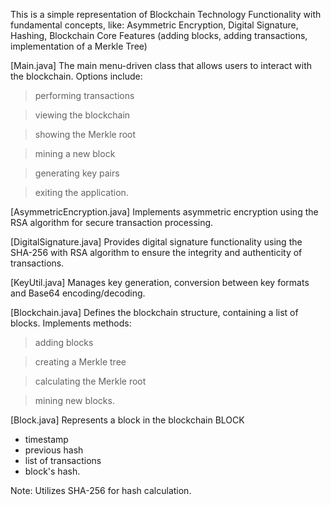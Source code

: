 This is a simple representation of Blockchain Technology Functionality with fundamental concepts, like: 
Asymmetric Encryption, Digital Signature, Hashing, Blockchain Core Features (adding blocks, adding transactions, implementation of a Merkle Tree)

[Main.java]
The main menu-driven class that allows users to interact with the blockchain.
Options include:
> performing transactions

> viewing the blockchain

> showing the Merkle root

> mining a new block

> generating key pairs

> exiting the application.

[AsymmetricEncryption.java]
Implements asymmetric encryption using the RSA algorithm for secure transaction processing.

[DigitalSignature.java]
Provides digital signature functionality using the SHA-256 with RSA algorithm to ensure the integrity and authenticity of transactions.

[KeyUtil.java]
Manages key generation, conversion between key formats and Base64 encoding/decoding.

[Blockchain.java]
Defines the blockchain structure, containing a list of blocks.
Implements methods: 
> adding blocks

> creating a Merkle tree

> calculating the Merkle root

> mining new blocks.

[Block.java]
Represents a block in the blockchain
BLOCK
- timestamp
- previous hash
- list of transactions
- block's hash.
  
Note: Utilizes SHA-256 for hash calculation.

